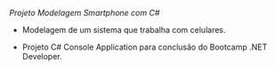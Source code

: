 *Projeto Modelagem Smartphone com C#*

- Modelagem de um sistema que trabalha com celulares. 

- Projeto C# Console Application para conclusão do Bootcamp .NET Developer.
